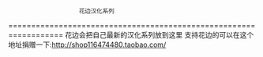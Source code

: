                         花边汉化系列
==================================================================
              花边会把自己最新的汉化系列放到这里
支持花边的可以在这个地址捐赠一下:http://shop116474480.taobao.com/
